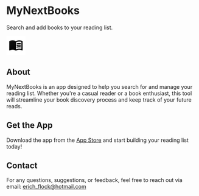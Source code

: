 # MyNextBooks
Search and add books to your reading list.

<img src="./logo.png" alt="MyNextBooks Logo" width="50" height="50">

## About
MyNextBooks is an app designed to help you search for and manage your reading list. Whether you're a casual reader or a book enthusiast, this tool will streamline your book discovery process and keep track of your future reads.

## Get the App
Download the app from the [App Store](https://apps.apple.com/tr/app/mynextbooks/id6443747150) and start building your reading list today!

## Contact
For any questions, suggestions, or feedback, feel free to reach out via email: [erich_flock@hotmail.com](mailto:erich_flock@hotmail.com)
